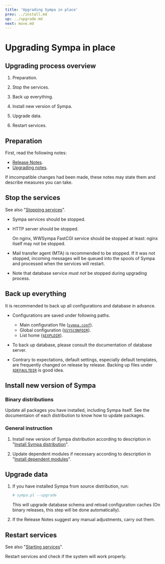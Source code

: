 ```yaml
---
title: 'Upgrading Sympa in place'
prev: ../install.md
up: ../upgrade.md
next: move.md
---
```


Upgrading Sympa in place
========================

Upgrading process overview
--------------------------

  1. Preparation.

  2. Stop the services.

  3. Back up everything.

  4. Install new version of Sympa.

  5. Upgrade data.

  6. Restart services.

Preparation
-----------

First, read the following notes:

  - [Release Notes](https://github.com/sympa-community/sympa/blob/sympa-6.2/NEWS.md).
  - [Upgrading notes](../upgrade/notes.md).

If imcompatible changes had been made, these notes may state them and
describe measures you can take.

Stop the services
-----------------

See also "[Stopping services](../admin/services.md#stopping-services)".

  * Sympa services should be stopped.

  * HTTP server should be stopped.

    On nginx, WWSympa FastCGI service should be stopped at least: nginx itself
    may not be stopped.

  * Mail transfer agent (MTA) is recommended to be stopped.
    If it was not stopped, incoming messages will be queued into the spools of
    Sympa and processed when the services will restart.

  * Note that database service _must not_ be stopped during upgrading process.

Back up everything
------------------

It is recommended to back up all configurations and database in advance.

  * Configurations are saved under following paths.

      - Main configuration file ([``sympa.conf``](../layout.md#config)).
      - Global configuration ([``$SYSCONFDIR``](../layout.md#sysconfdir)).
      - List home ([``$EXPLDIR``](../layout.md#expldir)).

  * To back up database, please consult the documentation of database server.

  * Contrary to expectations, default settings, especially default templates,
    are frequently changed on release by release.  Backing up files under
    [``$DEFAULTDIR``](../layout.md#defaultdir) is good idea.

Install new version of Sympa
----------------------------

### Binary distributions

Update all packages you have installed, including Sympa itself.
See the documentaion of each distribution to know how to update packages.

### General instruction

  1. Install new version of Sympa distribution according to description in
     "[Install Sympa distribution](../install/install-sympa-distribution.md)".

  2. Update dependent modules if necessary according to description in
     "[Install dependent modules](../install/install-dependent-modules.md)".

Upgrade data
------------

  1. If you have installed Sympa from source distribution, run:
     ```bash
     # sympa.pl --upgrade
     ```
     This will upgrade database schema and reload configuration caches
     (On binary releases, this step will be done automatically).

  2. If the Release Notes suggest any manual adjustments, carry out them.

Restart services
----------------

See also "[Starting services](../admin/services.md#starting-services)".

Restart services and check if the system will work properly.

